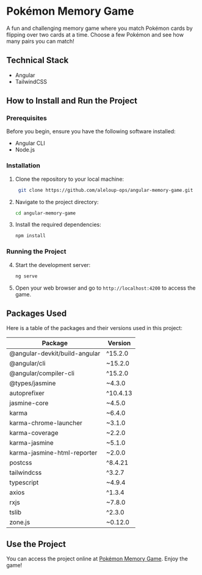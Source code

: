 # Pokémon Memory Game

A fun and challenging memory game where you match Pokémon cards by flipping over two cards at a time. Choose a few Pokémon and see how many pairs you can match!

## Technical Stack

- Angular
- TailwindCSS

## How to Install and Run the Project

### Prerequisites

Before you begin, ensure you have the following software installed:

- Angular CLI
- Node.js

### Installation

1. Clone the repository to your local machine:

   ```bash
    git clone https://github.com/aleloup-ops/angular-memory-game.git
   ```
2. Navigate to the project directory:

   ```bash
   cd angular-memory-game
   ```

3. Install the required dependencies:

   ```bash
   npm install
   ```

### Running the Project

4. Start the development server:

   ```bash
   ng serve
   ```

5. Open your web browser and go to `http://localhost:4200` to access the game.

## Packages Used

Here is a table of the packages and their versions used in this project:

| Package                              | Version    |
| ------------------------------------ | ---------- |
| @angular-devkit/build-angular        | ^15.2.0    |
| @angular/cli                         | ~15.2.0    |
| @angular/compiler-cli                | ^15.2.0    |
| @types/jasmine                       | ~4.3.0     |
| autoprefixer                         | ^10.4.13   |
| jasmine-core                         | ~4.5.0     |
| karma                                | ~6.4.0     |
| karma-chrome-launcher                | ~3.1.0     |
| karma-coverage                       | ~2.2.0     |
| karma-jasmine                        | ~5.1.0     |
| karma-jasmine-html-reporter          | ~2.0.0     |
| postcss                              | ^8.4.21    |
| tailwindcss                          | ^3.2.7     |
| typescript                           | ~4.9.4     |
| axios                                | ^1.3.4     |
| rxjs                                 | ~7.8.0     |
| tslib                                | ^2.3.0     |
| zone.js                              | ~0.12.0    |

## Use the Project

You can access the project online at [Pokémon Memory Game](http://angular-memory-game-aleloup-ops.vercel.app). Enjoy the game!
